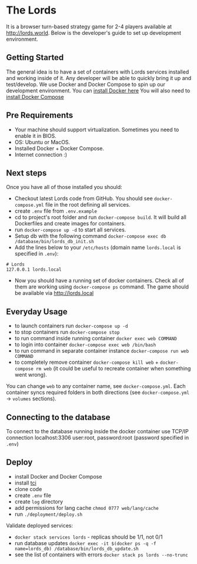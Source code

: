# The Lords

It is a browser turn-based strategy game for 2-4 players available at <http://lords.world>. Below is the developer's guide to set up development environment.

Getting Started
---------------

The general idea is to have a set of containers with Lords services installed and working inside of it. Any developer will be able to quickly bring it up and test/develop.
We use Docker and Docker Compose to spin up our development environment.
You can [install Docker here](https://docs.docker.com/engine/installation/linux/ubuntu/)
You will also need to [install Docker Compose](https://docs.docker.com/compose/install/)

Pre Requirements
---------------

- Your machine should support virtualization. Sometimes you need to enable it in BIOS.
- OS: Ubuntu or MacOS.
- Installed Docker + Docker Compose.
- Internet connection :)

Next steps
---------------

Once you have all of those installed you should:
- Checkout latest Lords code from GitHub. You should see `docker-compose.yml` file in the root defining all services.
- create `.env` file from `.env.example`
- cd to project's root folder and run `docker-compose build`. It will build all Dockerfiles and create images for containers.
- run `docker-compose up -d` to start all services.
- Setup db with the following command `docker-compose exec db /database/bin/lords_db_init.sh`
- Add the lines below to your `/etc/hosts` (domain name `lords.local` is specified in `.env`):
```
# Lords
127.0.0.1 lords.local
```
- Now you should have a running set of docker containers. Check all of them are working using `docker-compose ps` command. The game should be available via http://lords.local

Everyday Usage
---------------
- to launch containers run `docker-compose up -d`
- to stop containers run `docker-compose stop`
- to run command inside running container `docker exec web COMMAND`
- to login into container `docker-compose exec web /bin/bash`
- to run command in separate container instance `docker-compose run web COMMAND`
- to completely remove container `docker-compose kill web` + `docker-compose rm web` (it could be useful to recreate container when something went wrong).


You can change `web` to any container name, see `docker-compose.yml`.
Each container syncs required folders in both directions (see `docker-compose.yml` -> `volumes` sections).

Connecting to the database
---------------
To connect to the database running inside the docker container use TCP/IP connection localhost:3306 user:root, password:root (password specified in `.env`)

Deploy
---------------
- install Docker and Docker Compose
- install [tci](https://github.com/sergey-koba-mobidev/tci/releases/tag/latest)
- clone code
- create `.env` file
- create `log` directory
- add permissions for lang cache `chmod 0777 web/lang/cache`
- run `./deployment/deploy.sh`

Validate deployed services:
- `docker stack services lords` - replicas should be 1/1, not 0/1
- run database updates `docker exec -it $(docker ps -q -f name=lords_db) /database/bin/lords_db_update.sh`
- see the list of containers with errors `docker stack ps lords --no-trunc`


